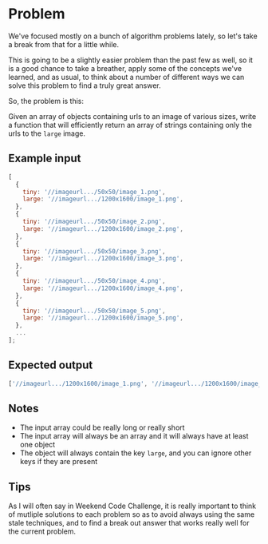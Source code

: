 # Problem

We've focused mostly on a bunch of algorithm problems lately, so let's take a break from that for a little while.

This is going to be a slightly easier problem than the past few as well, so it is a good chance to take a breather, apply some of the concepts we've learned, and as usual, to think about a number of different ways we can solve this problem to find a truly great answer.

So, the problem is this:

Given an array of objects containing urls to an image of various sizes, write a function that will efficiently return an array of strings containing only the urls to the `large` image.

## Example input

```js
[
  {
    tiny: '//imageurl.../50x50/image_1.png',
    large: '//imageurl.../1200x1600/image_1.png',
  },
  {
    tiny: '//imageurl.../50x50/image_2.png',
    large: '//imageurl.../1200x1600/image_2.png',
  },
  {
    tiny: '//imageurl.../50x50/image_3.png',
    large: '//imageurl.../1200x1600/image_3.png',
  },
  {
    tiny: '//imageurl.../50x50/image_4.png',
    large: '//imageurl.../1200x1600/image_4.png',
  },
  {
    tiny: '//imageurl.../50x50/image_5.png',
    large: '//imageurl.../1200x1600/image_5.png',
  },
  ...
];
```

## Expected output

```js
['//imageurl.../1200x1600/image_1.png', '//imageurl.../1200x1600/image_2.png', ...];
```

## Notes

- The input array could be really long or really short
- The input array will always be an array and it will always have at least one object
- The object will always contain the key `large`, and you can ignore other keys if they are present

## Tips

As I will often say in Weekend Code Challenge, it is really important to think of mutliple solutions to each problem so as to avoid always using the same stale techniques, and to find a break out answer that works really well for the current problem.
